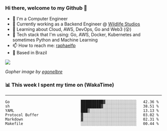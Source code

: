 ### Hi there, welcome to my Github 👋

- 📖 I'm a Computer Engineer
- 🔭 Currently working as a Backend Engineer @ [Wildlife Studios](https://wildlifestudios.com/)
- 🌱 Learning about Cloud, AWS, DevOps, Go and Web3 (😲)
- 🚀 Tech stack that I'm using: Go, AWS, Docker, Kubernetes and sometimes Python and Machine Learning
- 📫 How to reach me: [raphaelfp](https://linkedin.com/in/raphaelfp)
- 🏡 Based in Brazil

![](https://github.com/raphaelfp/gophers/blob/master/.thumb/animation/morning-coffee-3x.gif)

*Gopher image by [egonelbre](https://github.com/egonelbre/)*

### 📊 This week I spent my time on (WakaTime)

---

<!--START_SECTION:waka-->

```text
Go                                ██████████▓░░░░░░░░░░░░░░   42.36 %
sh                                █████████▓░░░░░░░░░░░░░░░   38.51 %
YAML                              ███▒░░░░░░░░░░░░░░░░░░░░░   13.13 %
Protocol Buffer                   ▓░░░░░░░░░░░░░░░░░░░░░░░░   03.02 %
Markdown                          ▓░░░░░░░░░░░░░░░░░░░░░░░░   02.31 %
Makefile                          ░░░░░░░░░░░░░░░░░░░░░░░░░   00.44 %
```

<!--END_SECTION:waka-->
